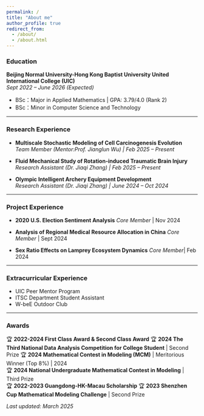 ```yaml
---
permalink: /
title: "About me"
author_profile: true
redirect_from: 
  - /about/
  - /about.html
---
```


### Education
**Beijing Normal University-Hong Kong Baptist University United International College (UIC)**  
*Sept 2022 – June 2026 (Expected)*  
- BSc：Major in Applied Mathematics | GPA: 3.79/4.0 (Rank 2)  
- BSc：Minor in Computer Science and Technology  

---

### Research Experience
* **Multiscale Stochastic Modeling of Cell Carcinogenesis Evolution**  
  *Team Member (Mentor:Prof. Jianglun Wu) | Feb 2025 – Present*    

* **Fluid Mechanical Study of Rotation-induced Traumatic Brain Injury**  
  *Research Assistant (Dr. Jiaqi Zhang) | Feb 2025 – Present*  

* **Olympic Intelligent Archery Equipment Development**  
  *Research Assistant (Dr. Jiaqi Zhang) | June 2024 – Oct 2024*  
  

---

### Project Experience
* **2020 U.S. Election Sentiment Analysis** 
  *Core Member* | Nov 2024

* **Analysis of Regional Medical Resource Allocation in China** 
  *Core Member* | Sept 2024

* **Sex Ratio Effects on Lamprey Ecosystem Dynamics** 
  *Core Member*| Feb 2024 
 

---

### Extracurricular Experience
- UIC Peer Mentor Program
- ITSC Department Student Assistant
- W-beE Outdoor Club  


---

### Awards
🏆 **2022-2024 First Class Award & Second Class Award** 
🏆 **2024 The Third National Data Analysis Competition for College Student** | Second Prize
🏆 **2024 Mathematical Contest in Modeling (MCM)** | Meritorious Winner (Top 8%) | 2024  
🏆 **2024 National Undergraduate Mathematical Contest in Modeling** | Third Prize  
🏆 **2022-2023 Guangdong-HK-Macau Scholarship** 
🏆 **2023 Shenzhen Cup Mathematical Modeling Challenge** | Second Prize


*Last updated: March 2025*  
